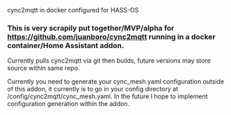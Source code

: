 cync2mqtt in docker configured for HASS-OS
### This is very scrapily put together/MVP/alpha for https://github.com/juanboro/cync2mqtt running in a docker container/Home Assistant addon. 

Currently pulls cync2mqtt via git then builds, future versions may store source within same repo. 

Currently you need to generate your cync_mesh.yaml configuration outside of this addon, it currently is to go in your config directory at /config/cync2mqtt/cync_mesh.yaml.
In the future I hope to implement configuration generation within the addon. 
